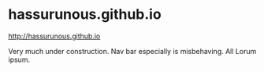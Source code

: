 # hassurunous.github.io

http://hassurunous.github.io


Very much under construction. Nav bar especially is misbehaving. All Lorum ipsum. 
